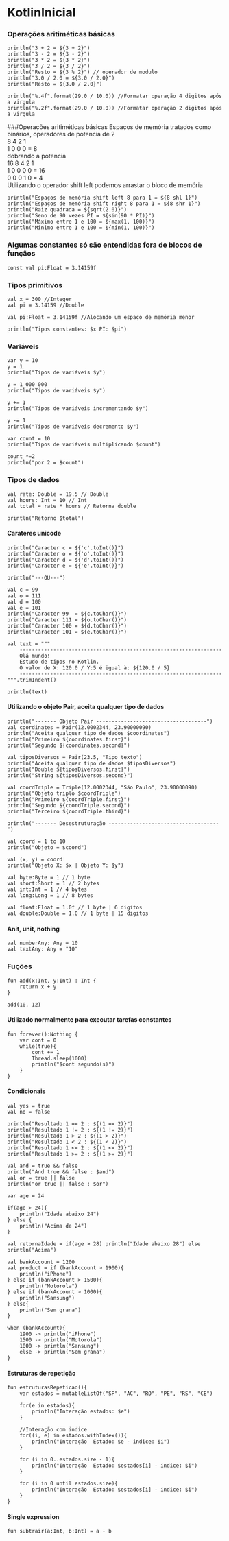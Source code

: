 # KotlinInicial

### Operações aritiméticas básicas

    println("3 + 2 = ${3 + 2}")
    println("3 - 2 = ${3 - 2}")
    println("3 * 2 = ${3 * 2}")
    println("3 / 2 = ${3 / 2}")
    println("Resto = ${3 % 2}") // operador de modulo
    println("3.0 / 2.0 = ${3.0 / 2.0}")
    println("Resto = ${3.0 / 2.0}")

    println("%.4f".format(29.0 / 10.0)) //Formatar operação 4 digitos após a virgula
    println("%.2f".format(29.0 / 10.0)) //Formatar operação 2 digitos após a virgula

###Operações aritiméticas básicas
Espaços de memória tratados como binários, operadores de potencia de 2 <br>
8  4  2  1 <br>
1  0  0  0 = 8 <br>
dobrando a potencia <br>
16  8  4  2  1 <br>
1  0  0  0  0 = 16 <br>
0  0  0  1  0 = 4 <br>
Utilizando o operador shift left podemos arrastar o bloco de memória

    println("Espaços de memória shift left 8 para 1 = ${8 shl 1}")
    println("Espaços de memória shift right 8 para 1 = ${8 shr 1}")
    println("Raiz quadrada = ${sqrt(2.0)}")
    println("Seno de 90 vezes PI = ${sin(90 * PI)}")
    println("Máximo entre 1 e 100 = ${max(1, 100)}")
    println("Minimo entre 1 e 100 = ${min(1, 100)}")

### Algumas constantes só são entendidas fora de blocos de funçãos
    const val pi:Float = 3.14159f

### Tipos primitivos
    val x = 300 //Integer
    val pi = 3.14159 //Double

    val pi:Float = 3.14159f //Alocando um espaço de memória menor

    println("Tipos constantes: $x PI: $pi")

### Variáveis
    var y = 10
    y = 1
    println("Tipos de variáveis $y")

    y = 1_000_000
    println("Tipos de variáveis $y")

    y += 1
    println("Tipos de variáveis incrementando $y")

    y -= 1
    println("Tipos de variáveis decremento $y")

    var count = 10
    println("Tipos de variáveis multiplicando $count")

    count *=2
    println("por 2 = $count")

### Tipos de dados
    val rate: Double = 19.5 // Double
    val hours: Int = 10 // Int
    val total = rate * hours // Retorna double

    println("Retorno $total")


#### Carateres unicode

    println("Caracter c = ${'c'.toInt()}")
    println("Caracter o = ${'o'.toInt()}")
    println("Caracter d = ${'d'.toInt()}")
    println("Caracter e = ${'e'.toInt()}")

    println("---OU---")

    val c = 99
    val o = 111
    val d = 100
    val e = 101
    println("Caracter 99  = ${c.toChar()}")
    println("Caracter 111 = ${o.toChar()}")
    println("Caracter 100 = ${d.toChar()}")
    println("Caracter 101 = ${e.toChar()}")

    val text = """
        ------------------------------------------------------------------
        Olá mundo! 
        Estudo de tipos no Kotlin.
        O valor de X: 120.0 / Y:5 é igual à: ${120.0 / 5}
        ------------------------------------------------------------------
    """.trimIndent()

    println(text)

#### Utilizando o objeto Pair, aceita qualquer tipo de dados
    println("------- Objeto Pair ------------------------------------")
    val coordinates = Pair(12.0002344, 23.90000090)
    println("Aceita qualquer tipo de dados $coordinates")
    println("Primeiro ${coordinates.first}")
    println("Segundo ${coordinates.second}")

    val tiposDiversos = Pair(23.5, "Tipo texto")
    println("Aceita qualquer tipo de dados $tiposDiversos")
    println("Double ${tiposDiversos.first}")
    println("String ${tiposDiversos.second}")

    val coordTriple = Triple(12.0002344, "São Paulo", 23.90000090)
    println("Objeto triplo $coordTriple")
    println("Primeiro ${coordTriple.first}")
    println("Segundo ${coordTriple.second}")
    println("Terceiro ${coordTriple.third}")

    println("------- Desestruturação ------------------------------------")

    val coord = 1 to 10
    println("Objeto = $coord")

    val (x, y) = coord
    println("Objeto X: $x | Objeto Y: $y")

    val byte:Byte = 1 // 1 byte
    val short:Short = 1 // 2 bytes
    val int:Int = 1 // 4 bytes
    val long:Long = 1 // 8 bytes

    val float:Float = 1.0f // 1 byte | 6 digitos
    val double:Double = 1.0 // 1 byte | 15 digitos

#### Anit, unit, nothing

    val numberAny: Any = 10
    val textAny: Any = "10"

### Fuções

    fun add(x:Int, y:Int) : Int {
        return x + y
    }
    
    add(10, 12)

#### Utilizado normalmente para executar tarefas constantes
    fun forever():Nothing {
        var cont = 0
        while(true){
            cont += 1
            Thread.sleep(1000)
            println("$cont segundo(s)")
        }
    }

#### Condicionais
    val yes = true
    val no = false

    println("Resultado 1 == 2 : ${(1 == 2)}")
    println("Resultado 1 != 2 : ${(1 != 2)}")
    println("Resultado 1 > 2 : ${(1 > 2)}")
    println("Resultado 1 < 2 : ${(1 < 2)}")
    println("Resultado 1 <= 2 : ${(1 <= 2)}")
    println("Resultado 1 >= 2 : ${(1 >= 2)}")

    val and = true && false
    println("And true && false : $and")
    val or = true || false
    println("or true || false : $or")

    var age = 24

    if(age > 24){
        println("Idade abaixo 24")
    } else {
        println("Acima de 24")
    }

    val retornaIdade = if(age > 28) println("Idade abaixo 28") else println("Acima")

    val bankAccount = 1200
    val product = if (bankAccount > 1900){
        println("iPhone")
    } else if (bankAccount > 1500){
        println("Motorola")
    } else if (bankAccount > 1000){
        println("Sansung")
    } else{
        println("Sem grana")
    }

    when (bankAccount){
        1900 -> println("iPhone")
        1500 -> println("Motorola")
        1000 -> println("Sansung")
        else -> println("Sem grana")
    }

#### Estruturas de repetição

    fun estruturasRepeticao(){
        var estados = mutableListOf("SP", "AC", "RO", "PE", "RS", "CE")

        for(e in estados){
            println("Interação estados: $e")
        }
        
        //Interação com indice
        for((i, e) in estados.withIndex()){
            println("Interação  Estado: $e - indice: $i")
        }

        for (i in 0..estados.size - 1){
            println("Interação  Estado: $estados[i] - indice: $i")
        }

        for (i in 0 until estados.size){
            println("Interação  Estado: $estados[i] - indice: $i")
        }
    }

#### Single expression
    fun subtrair(a:Int, b:Int) = a - b 